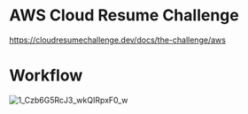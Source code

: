 # AWS Cloud Resume Challenge
https://cloudresumechallenge.dev/docs/the-challenge/aws
# Workflow
![1_Czb6G5RcJ3_wkQIRpxF0_w](https://github.com/user-attachments/assets/114b2cea-998e-477f-94f4-de21a12289e5)
